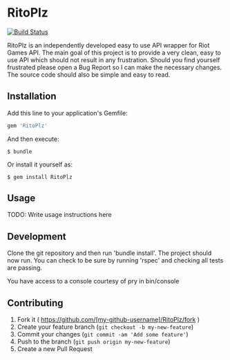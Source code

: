 # RitoPlz
[![Build Status](https://travis-ci.org/gjh33/RitoPlz.svg?branch=master)](https://travis-ci.org/gjh33/RitoPlz)

RitoPlz is an independently developed easy to use API wrapper for Riot Games API.
The main goal of this project is to provide a very clean, easy to use API which should not result in any frustration. Should you find yourself frustrated please open a Bug Report so I can make the necessary changes. The source code should also be simple and easy to read.

## Installation

Add this line to your application's Gemfile:

```ruby
gem 'RitoPlz'
```

And then execute:

    $ bundle

Or install it yourself as:

    $ gem install RitoPlz

## Usage

TODO: Write usage instructions here

## Development

Clone the git repository and then run 'bundle install'. The project should now run. You can check to be sure by running 'rspec' and checking all tests are passing.

You have access to a console courtesy of pry in bin/console

## Contributing

1. Fork it ( https://github.com/[my-github-username]/RitoPlz/fork )
2. Create your feature branch (`git checkout -b my-new-feature`)
3. Commit your changes (`git commit -am 'Add some feature'`)
4. Push to the branch (`git push origin my-new-feature`)
5. Create a new Pull Request
